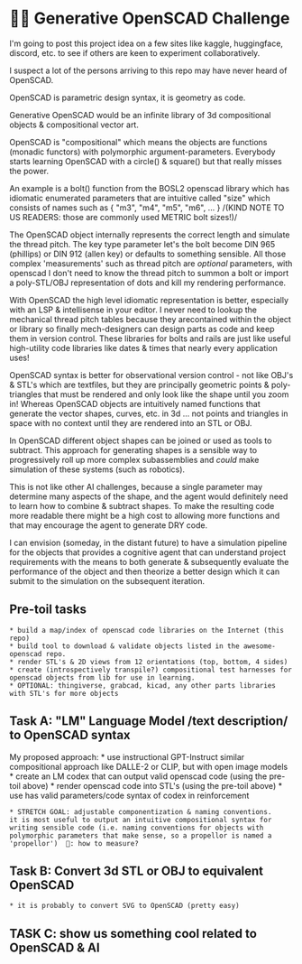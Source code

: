 
# 🤖💌 Generative OpenSCAD Challenge

I'm going to post this project idea on a few sites like kaggle, huggingface, discord, etc. to see if others are keen to experiment collaboratively.  

I suspect a lot of the persons arriving to this repo may have never heard of OpenSCAD.

OpenSCAD is parametric design syntax, it is geometry as code.

Generative OpenSCAD would be an infinite library of 3d compositional objects & compositional vector art. 

OpenSCAD is "compositional" which means the objects are functions (monadic functors) with polymorphic argument-parameters.   Everybody starts learning OpenSCAD with a circle() & square() but that really misses the power. 

An example is a bolt() function from the BOSL2 openscad library which has idiomatic enumerated parameters that are intuitive called "size" which consists of names such as { "m3", "m4", "m5", "m6", ... }
/(KIND NOTE TO US READERS: those are commonly used METRIC bolt sizes!)/

The OpenSCAD object internally represents the correct length and simulate the thread pitch.  The key type parameter let's the bolt become DIN 965 (phillips) or DIN 912 (allen key) or defaults to something sensible.   All those complex 'measurements' such as thread pitch are *optional* parameters, with openscad I don't need to know the thread pitch to summon a bolt or import a poly-STL/OBJ representation of dots and kill my rendering performance. 

With OpenSCAD the high level idiomatic representation is better, especially with an LSP & intellisense in your editor.  I never need to lookup the mechanical thread pitch tables because they arecontained within the object or library so finally mech-designers can design parts as code and keep them in version control.  These libraries for bolts and rails are just like useful high-utility code libraries like dates & times that nearly every application uses!

OpenSCAD syntax is better for observational version control - not like OBJ's & STL's which are textfiles, but they are principally geometric points & poly-triangles that must be rendered and only look like the shape until you zoom in!  Whereas OpenSCAD objects are intuitively named functions that generate the vector shapes, curves, etc. in 3d ... not points and triangles in space with no context until they are rendered into an STL or OBJ. 

In OpenSCAD different object shapes can be joined or used as tools to subtract.  This approach for generating shapes is a sensible way to progressively roll up more complex subassemblies and *could* make simulation of these systems (such as robotics).

This is not like other AI challenges, because a single parameter may determine many aspects of the shape, and the agent would definitely need to learn how to combine & subtract shapes.  To make the resulting code more readable there might be a high cost to allowing more functions and that may encourage the agent to generate DRY code. 

I can envision (someday, in the distant future) to have a simulation pipeline for the objects that provides a cognitive agent that can understand project requirements with the means to both generate & subsequently evaluate the performance of the object and then theorize a better design which it can submit to the simulation on the subsequent iteration. 

## Pre-toil tasks
    * build a map/index of openscad code libraries on the Internet (this repo)
    * build tool to download & validate objects listed in the awesome-openscad repo.
    * render STL's & 2D views from 12 orientations (top, bottom, 4 sides)
    * create (introspectively transpile?) compositional test harnesses for openscad objects from lib for use in learning.
    * OPTIONAL: thingiverse, grabcad, kicad, any other parts libraries with STL's for more objects

## Task A: "LM" Language Model /text description/ to OpenSCAD syntax
My proposed approach:
    * use instructional GPT-Instruct similar compositional approach like DALLE-2 or CLIP, but with open image models
    * create an LM codex that can output valid openscad code (using the pre-toil above)
    * render openscad code into STL's (using the pre-toil above)
    * use has valid parameters/code syntax of codex in reinforcement
    
    * STRETCH GOAL: adjustable componentization & naming conventions. 
    it is most useful to output an intuitive compositional syntax for writing sensible code (i.e. naming conventions for objects with polymorphic parameters that make sense, so a propellor is named a 'propellor')  🤔: how to measure?
    

## Task B: Convert 3d STL or OBJ to equivalent OpenSCAD
    * it is probably to convert SVG to OpenSCAD (pretty easy)

## TASK C: show us something cool related to OpenSCAD & AI

